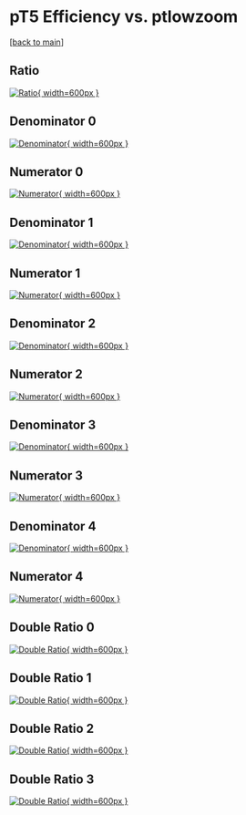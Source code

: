# pT5 Efficiency vs. ptlowzoom

[[back to main](./)]



## Ratio

[![Ratio](../mtv/var/pT5_vtr_13_1_eff_ptlowzoom.png){ width=600px }](../mtv/var/pT5_vtr_13_1_eff_ptlowzoom.pdf)

## Denominator 0

[![Denominator](../mtv/den/pT5_vtr_13_1_eff_ptlowzoom_den0.png){ width=600px }](../mtv/den/pT5_vtr_13_1_eff_ptlowzoom_den0.pdf)

## Numerator 0

[![Numerator](../mtv/num/pT5_vtr_13_1_eff_ptlowzoom_num0.png){ width=600px }](../mtv/num/pT5_vtr_13_1_eff_ptlowzoom_num0.pdf)

## Denominator 1

[![Denominator](../mtv/den/pT5_vtr_13_1_eff_ptlowzoom_den1.png){ width=600px }](../mtv/den/pT5_vtr_13_1_eff_ptlowzoom_den1.pdf)

## Numerator 1

[![Numerator](../mtv/num/pT5_vtr_13_1_eff_ptlowzoom_num1.png){ width=600px }](../mtv/num/pT5_vtr_13_1_eff_ptlowzoom_num1.pdf)

## Denominator 2

[![Denominator](../mtv/den/pT5_vtr_13_1_eff_ptlowzoom_den2.png){ width=600px }](../mtv/den/pT5_vtr_13_1_eff_ptlowzoom_den2.pdf)

## Numerator 2

[![Numerator](../mtv/num/pT5_vtr_13_1_eff_ptlowzoom_num2.png){ width=600px }](../mtv/num/pT5_vtr_13_1_eff_ptlowzoom_num2.pdf)

## Denominator 3

[![Denominator](../mtv/den/pT5_vtr_13_1_eff_ptlowzoom_den3.png){ width=600px }](../mtv/den/pT5_vtr_13_1_eff_ptlowzoom_den3.pdf)

## Numerator 3

[![Numerator](../mtv/num/pT5_vtr_13_1_eff_ptlowzoom_num3.png){ width=600px }](../mtv/num/pT5_vtr_13_1_eff_ptlowzoom_num3.pdf)

## Denominator 4

[![Denominator](../mtv/den/pT5_vtr_13_1_eff_ptlowzoom_den4.png){ width=600px }](../mtv/den/pT5_vtr_13_1_eff_ptlowzoom_den4.pdf)

## Numerator 4

[![Numerator](../mtv/num/pT5_vtr_13_1_eff_ptlowzoom_num4.png){ width=600px }](../mtv/num/pT5_vtr_13_1_eff_ptlowzoom_num4.pdf)

## Double Ratio 0

[![Double Ratio](../mtv/ratio/pT5_vtr_13_1_eff_ptlowzoom_ratio0.png){ width=600px }](../mtv/ratio/pT5_vtr_13_1_eff_ptlowzoom_ratio0.pdf)

## Double Ratio 1

[![Double Ratio](../mtv/ratio/pT5_vtr_13_1_eff_ptlowzoom_ratio1.png){ width=600px }](../mtv/ratio/pT5_vtr_13_1_eff_ptlowzoom_ratio1.pdf)

## Double Ratio 2

[![Double Ratio](../mtv/ratio/pT5_vtr_13_1_eff_ptlowzoom_ratio2.png){ width=600px }](../mtv/ratio/pT5_vtr_13_1_eff_ptlowzoom_ratio2.pdf)

## Double Ratio 3

[![Double Ratio](../mtv/ratio/pT5_vtr_13_1_eff_ptlowzoom_ratio3.png){ width=600px }](../mtv/ratio/pT5_vtr_13_1_eff_ptlowzoom_ratio3.pdf)

